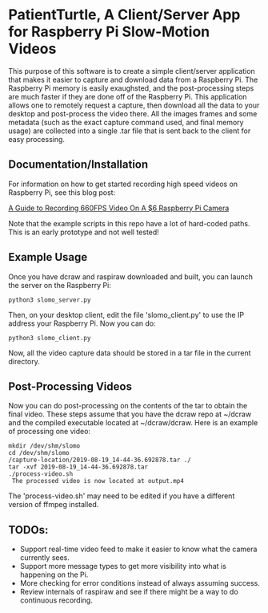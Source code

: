 
#  PatientTurtle, A Client/Server App for Raspberry Pi Slow-Motion Videos

This purpose of this software is to create a simple client/server application that makes it easier to capture and download data from a Raspberry Pi.  The Raspberry Pi memory is easily exaughsted, and the post-processing steps are much faster if they are done off of the Raspberry Pi.  This application allows one to remotely request a capture, then download all the data to your desktop and post-process the video there.  All the images frames and some metadata (such as the exact capture command used, and final memory usage) are collected into a single .tar file that is sent back to the client for easy processing.

## Documentation/Installation

For information on how to get started recording high speed videos on Raspberry Pi, see this blog post:

[A Guide to Recording 660FPS Video On A $6 Raspberry Pi Camera](https://blog.robertelder.org/recording-660-fps-on-raspberry-pi-camera/)

Note that the example scripts in this repo have a lot of hard-coded paths.  This is an early prototype and not well tested!

## Example Usage

Once you have dcraw and raspiraw downloaded and built, you can launch the server on the Raspberry Pi:

```
python3 slomo_server.py
```

Then, on your desktop client, edit the file 'slomo_client.py' to use the IP address your Raspberry Pi.  Now you can do:

```
python3 slomo_client.py
```

Now, all the video capture data should be stored in a tar file in the current directory.

##  Post-Processing Videos

Now you can do post-processing on the contents of the tar to obtain the final video.  These steps assume that you have the dcraw repo at ~/dcraw and the compiled executable located at ~/dcraw/dcraw.  Here is an example of processing one video:

```
mkdir /dev/shm/slomo
cd /dev/shm/slomo
/capture-location/2019-08-19_14-44-36.692878.tar ./
tar -xvf 2019-08-19_14-44-36.692878.tar
./process-video.sh
 The processed video is now located at output.mp4
```

The 'process-video.sh' may need to be edited if you have a different version of ffmpeg installed.

## TODOs:

-  Support real-time video feed to make it easier to know what the camera currently sees.
-  Support more message types to get more visibility into what is happening on the Pi.
-  More checking for error conditions instead of always assuming success.
-  Review internals of raspiraw and see if there might be a way to do continuous recording.
